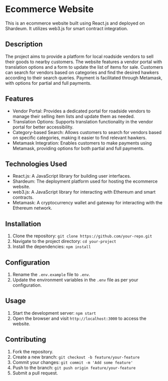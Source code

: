 # Ecommerce Website

This is an ecommerce website built using React.js and deployed on Shardeum. It utilizes web3.js for smart contract integration.

## Description

The project aims to provide a platform for local roadside vendors to sell their goods to nearby customers. The website features a vendor portal with translation options and a form to update the list of items for sale. Customers can search for vendors based on categories and find the desired hawkers according to their search queries. Payment is facilitated through Metamask, with options for partial and full payments.

## Features

- Vendor Portal: Provides a dedicated portal for roadside vendors to manage their selling item lists and update them as needed.
- Translation Options: Supports translation functionality in the vendor portal for better accessibility.
- Category-based Search: Allows customers to search for vendors based on specific categories, making it easier to find relevant hawkers.
- Metamask Integration: Enables customers to make payments using Metamask, providing options for both partial and full payments.

## Technologies Used

- React.js: A JavaScript library for building user interfaces.
- Shardeum: The deployment platform used for hosting the ecommerce website.
- web3.js: A JavaScript library for interacting with Ethereum and smart contracts.
- Metamask: A cryptocurrency wallet and gateway for interacting with the Ethereum network.

## Installation

1. Clone the repository: `git clone https://github.com/your-repo.git`
2. Navigate to the project directory: `cd your-project`
3. Install the dependencies: `npm install`

## Configuration

1. Rename the `.env.example` file to `.env`.
2. Update the environment variables in the `.env` file as per your configuration.

## Usage

1. Start the development server: `npm start`
2. Open the browser and visit `http://localhost:3000` to access the website.

## Contributing

1. Fork the repository.
2. Create a new branch: `git checkout -b feature/your-feature`
3. Commit your changes: `git commit -m 'Add some feature'`
4. Push to the branch: `git push origin feature/your-feature`
5. Submit a pull request.
